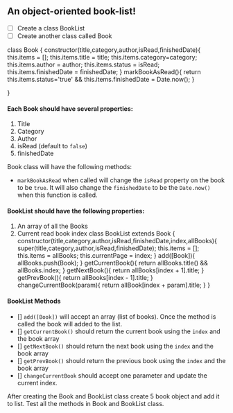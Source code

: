 ## An object-oriented book-list!

- [ ] Create a class BookList
- [ ] Create another class called Book

class Book {
    constructor(title,category,author,isRead,finishedDate){
        this.items = [];
        this.items.title = title;
        this.items.category=category;
        this.items.author = author;
        this.items.status = isRead;
        this.items.finishedDate = finishedDate;
    }
    markBookAsRead(){
        return this.items.status='true' && this.items.finishedDate = Date.now();
    }
   
}
#### Each Book should have several properties:

1. Title
2. Category
3. Author
4. isRead (default to `false`)
5. finishedDate

Book class will have the following methods:

- `markBookAsRead` when called will change the `isRead` property on the book to be `true`. It will also change the `finishedDate` to be the `Date.now()` when this function is called.

#### BookList should have the following properties:

1. An array of all the Books
2. Current read book index
class BookList extends Book {
    constructor(title,category,author,isRead,finishedDate,index,allBooks){
        super(title,category,author,isRead,finishedDate);
        this.items = [];
        this.items = allBooks;
        this.currentPage = index;
    }
    add([Book]){
        allBooks.push(Book);
    }
    getCurrentBook(){
        return allBooks.title() && allBooks.index;
    }
    getNextBook(){
        return allBooks[index + 1].title;
    }
    getPrevBook(){
        return allBooks[index - 1].title;
    }
    changeCurrentBook(param){
        return allBook[index + param].title;
    }
}
#### BookList Methods

- [] `add([Book])` will accept an array (list of books). Once the method is called the book will added to the list.
- [] `getCurrentBook()` should return the current book using the `index` and the book array
- [] `getNextBook()` should return the next book using the `index` and the book array
- [] `getPrevBook()` should return the previous book using the `index` and the book array
- [] `changeCurrentBook` should accept one parameter and update the current index.

After creating the Book and BookList class create 5 book object and add it to list. Test all the methods in Book and BookList class.
